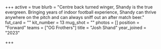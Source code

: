 +++
active = true
blurb = "Centre back turned winger, Shandy is the true evergreen. Bringing years of indoor football experience, Shandy can thrive anywhere on the pitch and can always sniff out an after match beer."
fut_card = ""
kit_number = 13
mug_shot = ""
photos = []
position = "Forward"
teams = ["OG Frothers"]
title = "Josh Shand"
year_joined = "2023"

+++
